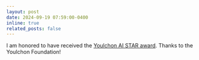 ```yaml
---
layout: post
date: 2024-09-19 07:59:00-0400
inline: true
related_posts: false
---
```


I am honored to have received the [Youlchon AI STAR award](https://gsai.snu.ac.kr/%ec%86%8c%ec%8b%9d-%ec%84%9c%ec%9a%b8%eb%8c%80-ai%ec%97%b0%ea%b5%ac%ec%9b%90%c2%b7%ec%9c%a8%ec%b4%8c%ec%9e%ac%eb%8b%a8-%ec%9c%a8%ec%b4%8cai%ec%9e%a5%ed%95%99%ec%83%9d-%ec%84%a0/). Thanks to the Youlchon Foundation!
